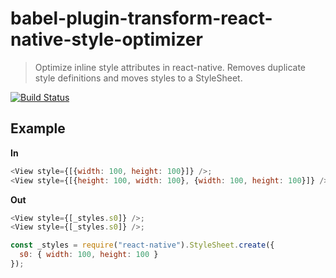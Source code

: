 # babel-plugin-transform-react-native-style-optimizer
> Optimize inline style attributes in react-native. Removes duplicate style definitions and moves styles to a StyleSheet.

[![Build Status](https://travis-ci.org/orktes/babel-plugin-transform-react-native-style-optimizer.svg?branch=master)](https://travis-ci.org/orktes/babel-plugin-transform-react-native-style-optimizer)

## Example

**In**

```js
<View style={[{width: 100, height: 100}]} />;
<View style={[{height: 100, width: 100}, {width: 100, height: 100}]} />;
```

**Out**

```js
<View style={[_styles.s0]} />;
<View style={[_styles.s0]} />;

const _styles = require("react-native").StyleSheet.create({
  s0: { width: 100, height: 100 }
});
```
